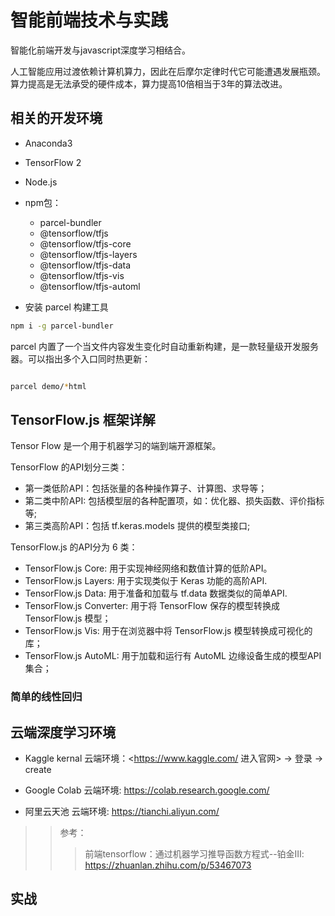# 智能前端技术与实践

智能化前端开发与javascript深度学习相结合。

人工智能应用过渡依赖计算机算力，因此在后摩尔定律时代它可能遭遇发展瓶颈。算力提高是无法承受的硬件成本，算力提高10倍相当于3年的算法改进。

## 相关的开发环境

- Anaconda3
- TensorFlow 2
- Node.js
- npm包：
  - parcel-bundler 
  - @tensorflow/tfjs
  - @tensorflow/tfjs-core
  - @tensorflow/tfjs-layers
  - @tensorflow/tfjs-data
  - @tensorflow/tfjs-vis
  - @tensorflow/tfjs-automl

- 安装 parcel 构建工具

```sh
npm i -g parcel-bundler
```

parcel 内置了一个当文件内容发生变化时自动重新构建，是一款轻量级开发服务器。可以指出多个入口同时热更新：

```sh

parcel demo/*html

```

## TensorFlow.js 框架详解

Tensor Flow 是一个用于机器学习的端到端开源框架。

TensorFlow 的API划分三类：

- 第一类低阶API：包括张量的各种操作算子、计算图、求导等；
- 第二类中阶API: 包括模型层的各种配置项，如：优化器、损失函数、评价指标等;
- 第三类高阶API：包括 tf.keras.models 提供的模型类接口;

TensorFlow.js 的API分为 6 类：

- TensorFlow.js Core: 用于实现神经网络和数值计算的低阶API。
- TensorFlow.js Layers: 用于实现类似于 Keras 功能的高阶API.
- TensorFlow.js Data: 用于准备和加载与 tf.data 数据类似的简单API.
- TensorFlow.js Converter: 用于将 TensorFlow 保存的模型转换成 TensorFlow.js 模型；
- TensorFlow.js Vis: 用于在浏览器中将 TensorFlow.js 模型转换成可视化的库；
- TensorFlow.js AutoML: 用于加载和运行有 AutoML 边缘设备生成的模型API集合；

### 简单的线性回归



## 云端深度学习环境

- Kaggle kernal 云端环境：<https://www.kaggle.com/ 进入官网> -> 登录 -> create

- Google Colab 云端环境: <https://colab.research.google.com/>
- 阿里云天池 云端环境: <https://tianchi.aliyun.com/>


>> 参考：
>>> 前端tensorflow：通过机器学习推导函数方程式--铂金Ⅲ: <https://zhuanlan.zhihu.com/p/53467073>

## 实战